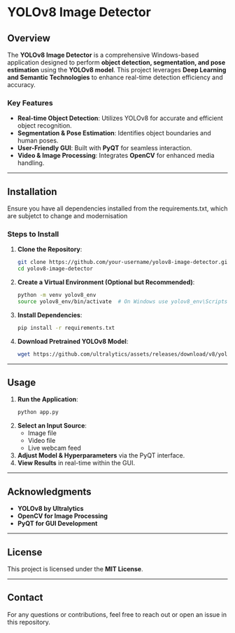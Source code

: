 # YOLOv8 Image Detector

## Overview
The **YOLOv8 Image Detector** is a comprehensive Windows-based application designed to perform **object detection, segmentation, and pose estimation** using the **YOLOv8 model**. This project leverages **Deep Learning and Semantic Technologies** to enhance real-time detection efficiency and accuracy. 

### Key Features
- **Real-time Object Detection**: Utilizes YOLOv8 for accurate and efficient object recognition.
- **Segmentation & Pose Estimation**: Identifies object boundaries and human poses.
- **User-Friendly GUI**: Built with **PyQT** for seamless interaction.
- **Video & Image Processing**: Integrates **OpenCV** for enhanced media handling.

---

## Installation

Ensure you have all dependencies installed from the requirements.txt, which are subjetct to change and modernisation

### Steps to Install

1. **Clone the Repository**:
   ```sh
   git clone https://github.com/your-username/yolov8-image-detector.git
   cd yolov8-image-detector
   ```

2. **Create a Virtual Environment (Optional but Recommended)**:
   ```sh
   python -m venv yolov8_env
   source yolov8_env/bin/activate  # On Windows use yolov8_env\Scripts\activate
   ```

3. **Install Dependencies**:
   ```sh
   pip install -r requirements.txt
   ```

4. **Download Pretrained YOLOv8 Model**:
   ```sh
   wget https://github.com/ultralytics/assets/releases/download/v8/yolov8n.pt  # or use curl
   ```

---

## Usage

1. **Run the Application**:
   ```sh
   python app.py
   ```
2. **Select an Input Source**:
   - Image file
   - Video file
   - Live webcam feed
3. **Adjust Model & Hyperparameters** via the PyQT interface.
4. **View Results** in real-time within the GUI.

---

## Acknowledgments
- **YOLOv8 by Ultralytics**
- **OpenCV for Image Processing**
- **PyQT for GUI Development**

---

## License
This project is licensed under the **MIT License**.

---

## Contact
For any questions or contributions, feel free to reach out or open an issue in this repository.
